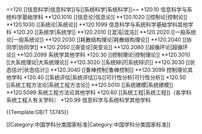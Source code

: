 ==120 [[信息科学|信息科学]]与[[系统科学|系统科学]]==
*120.10 信息科学与系统科学基础学科
**120.1010 [[信息论|信息论]]
**120.1020 [[控制论|控制论]]
**120.1030 [[系统论|系统论]]
**120.1099 信息科学与系统科学基础学科其他学科
*120.20 [[系统学|系统学]]
**120.2010 [[混沌|混沌]]
**120.2020 [[一般系统论|一般系统论]]
**120.2030 [[耗散结构理论|耗散结构理论]]
**120.2040 [[协同学|协同学]]
**120.2050 [[突变论|突变论]]
**120.2060 [[超循环论|超循环论]]
**120.2099 系统学其他学科
*120.30 [[控制理论|控制理论]]
**120.3010 [[大系统理论|大系统理论]]
**120.3020 [[系统辩识|系统辩识]]
**120.3030 [[状态估计|状态估计]]
**120.3040 [[鲁棒控制|鲁棒控制]]
**120.3099 控制理论其他学科
*120.40 [[系统评估|系统评估]]与[[可行性分析|可行性分析]]
*120.50 [[系统工程方法论|系统工程方法论]]
**120.5010 [[系统建模|系统建模]]
**120.5099 系统工程方法论其他学科
*120.60 [[系统工程|系统工程]]（各学科系统工程入有关学科）
*120.99 信息科学与系统科学其他学科

{{Template:GB/T 13745}}

[[Category:中国学科分类国家标准|Category:中国学科分类国家标准]]